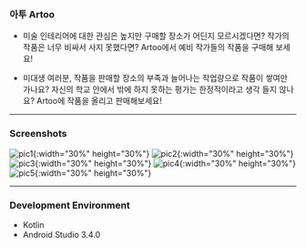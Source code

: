 ### 아투 Artoo

- 미술 인테리어에 대한 관심은 높지만 구매할 장소가 어딘지 모르시겠다면? 작가의 작품은 너무 비싸서 사지 못했다면? 
Artoo에서 예비 작가들의 작품을 구매해 보세요! 

- 미대생 여러분, 작품을 판매할 장소의 부족과 늘어나는 작업량으로 작품이 쌓여만 가나요? 자신의 학교 안에서 밖에 하지 못하는 평가는 한정적이라고 생각 들지 않나요? 
Artoo에 작품을 올리고 판매해보세요!

------

### Screenshots

![pic1](https://user-images.githubusercontent.com/41736866/71553676-fd183e80-2a56-11ea-8877-865c8e40cfdf.png){:width="30%" height="30%"}
![pic2](https://user-images.githubusercontent.com/41736866/71553677-ff7a9880-2a56-11ea-9ca7-f3ed0ff245d2.png){:width="30%" height="30%"}
![pic3](https://user-images.githubusercontent.com/41736866/71553678-00132f00-2a57-11ea-83bf-04543c83e6f8.png){:width="30%" height="30%"}
![pic4](https://user-images.githubusercontent.com/41736866/71553681-01445c00-2a57-11ea-9536-a0efe511273f.png){:width="30%" height="30%"}
![pic5](https://user-images.githubusercontent.com/41736866/71553683-02758900-2a57-11ea-8ac8-838fd72ff69a.png){:width="30%" height="30%"}

------

### Development Environment

- Kotlin
- Android Studio 3.4.0
